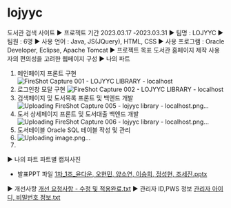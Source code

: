 # lojyyc
도서관 검색 사이트
▶ 프로젝트 기간   2023.03.17 -2023.03.31
▶ 팀명 : LOJYYC
▶ 팀원 : 6명
▶ 사용 언어 : Java, JS(JQuery), HTML, CSS
▶ 사용 프로그램 : Oracle Developer, Eclipse, Apache Tomcat
▶ 프로젝트 목표
    도서관 홈페이지 제작
    사용자의 편의성을 고려한 웹페이지 구성
▶ 나의 파트
  1. 메인페이지 프론트 구현
     ![FireShot Capture 001 - LOJYYC LIBRARY - localhost](https://github.com/segene99/lojyyc/assets/112309011/49eb2a73-fca0-49ab-8eb2-07b12b464501)
  2. 로그인창 모달 구현
     ![FireShot Capture 002 - LOJYYC LIBRARY - localhost](https://github.com/segene99/lojyyc/assets/112309011/0f6b6d71-5822-4e81-ac1e-dc31bbac28dc)
  3. 검색페이지 및 도서목록 프론트 및 백엔드 개발
     ![Uploading FireShot Capture 005 - lojyyc library - localhost.png…]()
  4. 도서 상세페이지 프론트 및 도서대출 백엔드 개발
     ![Uploading FireShot Capture 006 - lojyyc library - localhost.png…]()
  5. 도서테이블 Oracle SQL 테이블 작성 및 관리
  6. ![Uploading image.png…]()
  7. 
▶ 나의 파트 파트별 캡처사진
- 발표PPT 파일
[1차_1조_윤다운, 오현민, 양소연, 이승희, 정성현, 조세진.pptx](https://github.com/segene99/lojyyc/files/11858980/1._1._.pptx)

▶ 개선사항
[개선 요청사항 - 수정 및 적용완료.txt](https://github.com/segene99/lojyyc/files/11858992/-.txt)
▶ 관리자 ID,PWS 정보
[관리자 아이디, 비밀번호 정보.txt](https://github.com/segene99/lojyyc/files/11858993/default.txt)
